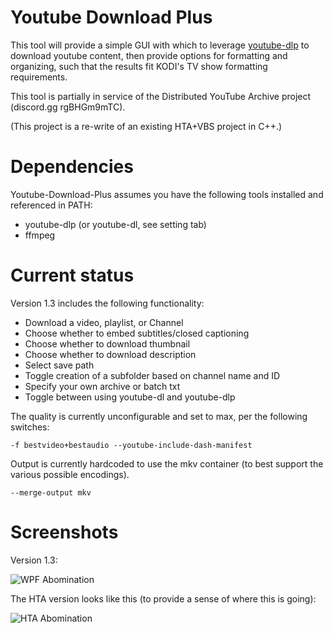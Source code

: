 # Youtube Download Plus
This tool will provide a simple GUI with which to leverage [youtube-dlp](https://github.com/yt-dlp/yt-dlp) to download youtube content, then provide options for formatting and organizing, such that the results fit KODI's TV show formatting requirements.

This tool is partially in service of the Distributed YouTube Archive project (discord.gg rgBHGm9mTC).

(This project is a re-write of an existing HTA+VBS project in C++.)

# Dependencies
Youtube-Download-Plus assumes you have the following tools installed and referenced in PATH:
* youtube-dlp (or youtube-dl, see setting tab)
* ffmpeg

# Current status
 Version 1.3 includes the following functionality:

* Download a video, playlist, or Channel
* Choose whether to embed subtitles/closed captioning
* Choose whether to download thumbnail
* Choose whether to download description
* Select save path
* Toggle creation of a subfolder based on channel name and ID
* Specify your own archive or batch txt
* Toggle between using youtube-dl and youtube-dlp

The quality is currently unconfigurable and set to max, per the following switches:

```-f bestvideo+bestaudio --youtube-include-dash-manifest```

Output is currently hardcoded to use the mkv container (to best support the various possible encodings).

```--merge-output mkv```

# Screenshots

Version 1.3:

![WPF Abomination](https://raw.githubusercontent.com/Ruthalas/youtube-download-plus/master/Screenshot%20v1.3.PNG)

The HTA version looks like this (to provide a sense of where this is going):

![HTA Abomination](https://i.imgur.com/jl3wzoY.png?raw=true)
